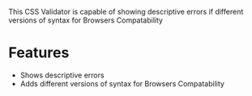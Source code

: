 This CSS Validator is capable of showing descriptive errors if different versions of syntax for Browsers Compatability
# Features
* Shows descriptive errors
* Adds different versions of syntax for Browsers Compatability